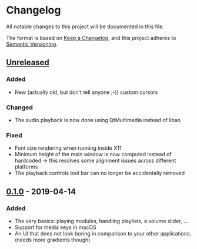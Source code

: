 # Changelog
All notable changes to this project will be documented in this file.

The format is based on [Keep a Changelog](https://keepachangelog.com/en/1.0.0/),
and this project adheres to [Semantic Versioning](https://semver.org/spec/v2.0.0.html).

## [Unreleased]
### Added
- New (actually old, but don't tell anyone ;-)) custom cursors

### Changed
- The audio playback is now done using QtMultimedia instead of libao

### Fixed
- Font size rendering when running inside X11
- Minimum height of the main window is now computed instead of hardcoded -> this
  resolves some alignment issues across different platforms
- The playback controls tool bar can no longer be accidentally removed

## [0.1.0] - 2019-04-14
### Added
- The very basics: playing modules, handling playlists, a volume slider, ...
- Support for media keys in macOS
- An UI that does not look boring in comparison to your other applications.
  (needs more gradients though)

[Unreleased]: https://github.com/nilsding/foxbox/compare/0.1.0...HEAD
[0.1.0]: https://github.com/nilsding/foxbox/releases/tag/0.1.0
